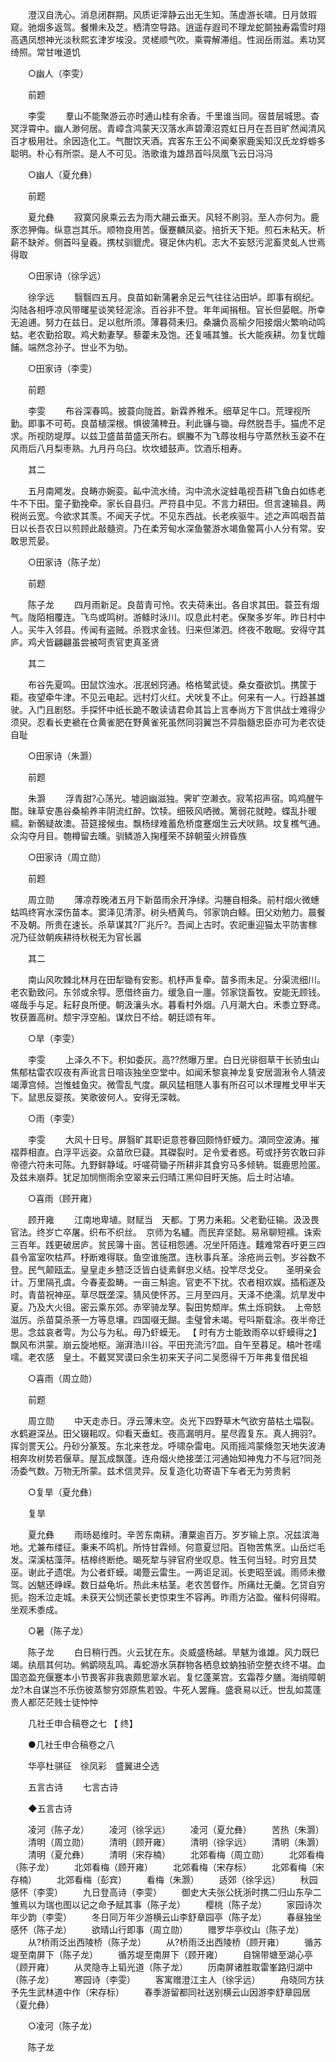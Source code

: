<!-- { "loadSidebar": true } -->
　　澄汉自洗心。消息闭群期。风质讵滓静云出无生知。荡虚游长啸。日月敛瑕窥。驰烟多返驾。餐懒未及芝。栖清空导路。逍遥存遐司不理龙蛇鬬独寿霜雪时翔高遇凤想神光淡秋熙玄津岁埃没。灵槎顺气吹。乘霄解滞组。性润岳雨滋。素功冥绮照。常甘唯道饥 

　　○幽人（李雯） 

　　前题 

　　李雯 
　　羣山不能聚游云亦时通山桂有余香。千里谁当同。宿昔层城思。杳冥浮霄中。幽人渺何居。青嶂含鸿蒙天汉落水声碧潭沼霓虹日月在吾目旷然闻清风百才极用壮。余因造化工。气酣饮天酒。宾客东王公不闻秦家鹿奚知汉氏龙蜉蝣多聪明。朴心有所崇。是人不可见。浩歌谁为雄昂首呌凤凰飞云日冯冯 

　　○幽人（夏允彝） 

　　前题 

　　夏允彝 
　　寂寞冈泉乘云去为雨大翮云垂天。风轻不刷羽。至人亦何为。鹿豕恣狎侮。纵意岂其乐。顺物良用苦。偃蹇麟凤姿。掊折天下矩。煎石未粘天。析薪不缺斧。侧首呌皇羲。携杖驯貔虎。寝足休内机。志大不妄怒污泥畜灵虬人世焉得取 

　　○田家诗（徐孚远） 

　　徐孚远 
　　翳翳四五月。良苗如新蒲暑余足云气往往沾田垆。即事有纲纪。沟陆各相呼凉风带曙星谈笑轻泥涂。百谷非不登。年年闻捐租。官长但晏眠。所幸无追逋。努力在兹日。足以慰所须。薄暮荷耒归。桑牅负高榆夕阳接烟火繁响动鸣蛄。老农勤拾取。鸡犬勅妻孥。藜藿未及饱。还复哺其雏。长大能疾耕。勿复忧饘餔。端然念孙子。世业不为劬。 

　　○田家诗（李雯） 

　　前题 

　　李雯 
　　布谷深春鸣。披蓑向陇首。新霖养稚禾。细草足牛口。荒理视所勤。即事不可苟。良苗植深根。惧彼蒲稗丑。利此镰与锄。母然脱吾手。猫虎不足求。所视防堤厚。以兹卫盛苗苗盛天所右。螟螣不为飞蓐妆相与守蒸然秋玉姿不在风雨后八月梨枣熟。九月丹乌臼。坎坎蜡鼓声。饮酒乐相寿。 

　　其二 

　　五月南飔发。良畴亦婉娈。畆中流水绮。沟中流水淀蛙黾视吾耕飞鱼白如练老牛不下田。童子勤挽牵。家长自县归。严符县中见。不言力耕田。但言速输县。两税尚云宽。今欲求其羡。不闻天子忧。不见东西战。长老疾驱牛。述之声鸣咽吾苗日以长吾农日以煎顾此敲髓资。乃在柔芳甸水深鱼鳖游水竭鱼鳖罥小人分有常。安敢思荒晏。 

　　○田家诗（陈子龙） 

　　前题 

　　陈子龙 
　　四月雨新足。良苗青可怜。农夫荷耒出。各自求其田。蓑苙有烟气。陇陌相覆连。飞鸟或鸣树。游鲦时泳川。叹息此村老。保聚多岁年。昨日村中人。买牛入邻县。传闻有盗贼。杀戮求金钱。归来但涕泗。终夜不敢眠。安得守其庐。鸡犬皆翩翩虽尝被呵责官吏真圣贤 

　　其二 

　　布谷先夏鸣。田鼠饮浊水。冺冺蚓窍通。格格鹭武徒。桑女蚕欲饥。携筐于耟。夜望牵牛津。不见云电起。远村灯火红。犬吠复不止。何来有一人。行趋甚雄驶。入门且剧怒。手探怀中纸长跪不敢读请君命其旨上言奉尚方下言供战士难得少须臾。忍看长吏褫在仓黄雀肥在野黄雀死虽然同羽翼岂不异脂髓忠臣亦可为老农徒自耻 

　　○田家诗（朱灏） 

　　前题 

　　朱灏 
　　浮青甜?心荡光。墟逈幽滋独。霁旷空濑衣。寂苇招声宿。鸣鸡醒午酣。昧草安愚谷桑榆养丰阴流红醉。饮犊。细筱风哂微。篱弱花就睦。蝶乱扑暖繻。新鷷疑故澳。苔筵接候虫。飘杨绿难蓄危桥度蹇烟生云犬吠熟。坟复樵气通。众沟夺月目。匏樽留去曛。驯鳞游入掬槿荣不辞朝萤火辨昏族 

　　○田家诗（周立勋） 

　　前题 

　　周立勋 
　　薄凉荐晚渚五月下新苗雨余开净绿。沟塍自相条。前村烟火微蟪蛄鸣终宵水深伤苗本。窦泽见清漻。树头栖黄鸟。邻家饷白鲦。田父劝勉力。晨餐不及朝。所贵在速长。杀草谋其?厂兆斤?。吾闻上古时。农祀重迎猫太平防害稼况乃征敛朝疾耕待秋税无为官长嚣 

　　其二 

　　南山风吹棘北林月在田犁锄有安影。机杼声复牵。苗多雨未足。分渠流细川。老农勤致问。东邻或余犉。愿借终亩力。缓急自一廛。邻家饶畜牧。安能无顾钱。嗟哉手与足。耘耔良所便。朝汲瀼头水。暮看村外烟。八月潮大白。禾黍立野鸢。牧获置高树。颓宇浮空船。谋炊日不给。朝廷颂有年。 

　　○旱（李雯） 

　　李雯 
　　上泽久不下。积如委灰。高??然曝万里。白日光徘徊草干长骄虫山焦郁枯雷农叹夜有声讹言日喧诙独坐空堂中。如闻禾黎哀神龙复安居涸湫令人猜波竭潭宫倾。岂惟蛙鱼灾。微雪乱气度。飙风猛相豗人事有所召可以术理椎戈甲半天下。鼠思反婴孩。笑歌彼何人。安得无深戟。 

　　○雨（李雯） 

　　李雯 
　　大风十日号。屏翳旷其职讵意苍眷回颇恃虾蟆力。澒同空波涛。摧褶莽相直。白浮平远姿。众苗欣巳薿。其磔裂时。足令爱者惑。苟或抒劳农敢曰非帝德六符未可陈。九野鲜静域。吁嗟荷锄子所耕非其食穷马多倾辀。铤鹿思险匿。及兹未崩莽。犹足加悯恻雨余空翠来云归晴江黑仰目盱天施。后土时沾埴。 

　　○喜雨（顾开雍） 

　　顾开雍 
　　江南地卑埴。财赋当　天都。丁男力耒耜。父老勤征输。汲汲畏官法。终岁亡卒屠。织布不织丝。　京师为名纑。而民弃坚懿。易帛聊短襦。诛索三百年。践更破居庐。贫民簿十亩。苦征相怨逋。况坐阡陌连。囏难常吞吁更三四县令富室吹枯芦。杼断难得联。鱼空谁施罛。连秋事兵革。涂疮尚云刳。岁谷数不登。民气颠瓯盂。皇皇走乡戆泛泛皆白徒素鲜忠义结。投竿尽戈殳。　　圣明亲会计。万里隔孔虞。今春麦盈畴。一亩三斛逾。官吏不下扰。农者相欢娱。插稻遂及时。青苗祝神巫。草尽既垄深。猜风使怀苏。三月至四月。天泽不绝濡。炕旱发中夏。乃及大火徂。密云乘东郊。赤宰骑龙孥。裂田势颓岸。焦土烁铜鈇。　上帝怒滋厉。杀苗莫杀荼一方等息壤。四国啜无餬。圭璧曾未竭。号呌斯载涂。夜半帝迁思。念兹哀者雩。为公与为私。毋乃虾蟆无。 【 时有方士能致雨卒以虾蟆得之】 飘风布洪蒙。崩云旋地枢。漰湃浩川谷。平田充流污?皿。自午至暮足。槁叶苍嚅嚅。老农感　皇土。不戴冥冥谟曰余生初来天子问二吴愿得千万年弗复借民祖 

　　○喜雨（周立勋） 

　　前题 

　　周立勋 
　　中天走赤日。浮云薄未空。炎光下四野草木气欲穷苗枯土堛裂。水鹤避深丛。田父辍耜叹。仰看天垂虹。夜高漏明月。星尽霞复东。真人拥羽?。挥剑詈天公。丹砂分篆笈。东北来苍龙。呼啸杂雷电。风雨摇鸿蒙倏忽天地失波涛相奔攻树势若偃草。屋瓦成飘蓬。连舟烟火绝接垄江河通始知神鬼力不与冠?同尧汤委气数。万物无所蒙。兹术信灵异。反复造化功寄语下车者无为劳贵躬 

　　○复旱（夏允彝） 

　　复旱 

　　夏允彝 
　　雨旸曷维时。辛苦东南耕。漕粟逾百万。岁岁输上京。况兹滨海地。尤兼布缕征。秉耒不鸣机。所恃甘霖倾。何意夏愆阳。百物苦焦烹。山岳烂毛发。深溪枯藻萍。桔槔终断绝。暍死犂与骍官府坐叹息。牲玉何当轻。时穷且焚巫。谢此孑遗氓。为公者虾蟆。竭蹷云雷生。一两讵足润。长吏昭至诚。雨师未撤驾。凶魃还峥嵘。数日益龟圻。热此未枯茎。老农苦督作。所痛灶无羹。乞贷自穷扼。抱禾泣走城。未获天公悯还蒙长吏惊束生不容再。昨雨方沾盈。催科何得暇。坐观禾黍成。 

　　○暑（陈子龙） 

　　陈子龙 
　　白日稍行西。火云犹在东。炎威盛杨越。旱魃为谁雄。风力既巳竭。纨扇其何功。鸺鹠晓乱鸣。毒蛇游水葓群物各栖息蚊蚋独骄空整衣终不堪。血国恣盈充偃蹇本小节畏客非我衷颇思翠水岩。复忆蓬莱宫。玄霜荐夕膳。海绡障朝龙?木自谋岂不乐伤彼蒸黎穷郊原焦若毁。牛死人罢癃。盛衰易以迁。世乱如蒿蓬贵人都茫茫贱士徒忡忡 

　　几社壬申合稿卷之七 【 终】 

　　●几社壬申合稿卷之八 

　　华亭杜骐征　徐凤彩　盛翼进仝选 

　　五言古诗 
　　七言古诗 

　　◆五言古诗 

　　凌河（陈子龙） 
　　凌河（徐孚远） 
　　凌河（夏允彝） 
　　苦热（朱灏） 
　　清明（周立勋） 
　　清明（顾开雍） 
　　清明（徐孚远） 
　　清明（朱灏） 
　　清明（夏允彝） 
　　清明（宋存楠） 
　　北郊看梅（周立勋） 
　　北郊看梅（陈子龙） 
　　北郊看梅（顾开雍） 
　　北郊看梅（宋存标） 
　　北郊看梅（宋存楠） 
　　北郊看梅（彭宾） 
　　看梅（朱灏） 
　　适郊（徐孚远） 
　　秋园感怀（李雯） 
　　九日登高诗（李雯） 
　　御史大夫张公抚浙时携二归山东孕二雏焉以为瑞也图以记之命予赋其事（陈子龙） 
　　樱桃（陈子龙） 
　　家园诗次年少韵（李雯） 
　　冬日同万年少游横云山李舒章园亭（陈子龙） 
　　春昼独坐感怀（陈子龙） 
　　欲晴山行即事（周立勋） 
　　赠罗华亭纹山（陈子龙） 
　　从?桥雨泛出西陵桥（陈子龙） 
　　从?桥雨泛出西陵桥（顾开雍） 
　　循苏堤至南屏下（陈子龙） 
　　循苏堤至南屏下（顾开雍） 
　　自锦带塘至湖心亭（顾开雍） 
　　从灵隐寺上韬光道（陈子龙） 
　　历南屏诸胜取雷峯路归湖中（陈子龙） 
　　寒园诗（李雯） 
　　客寓赠澄江主人（徐孚远） 
　　舟晓同方扶予先生武林道中作（宋存标） 
　　春季游留都同社送别横云山因游李舒章园居（夏允彝） 

　　○凌河（陈子龙） 

　　陈子龙 
